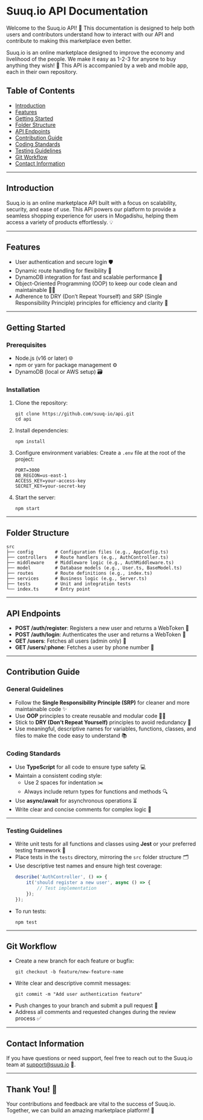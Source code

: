 # Suuq.io API Documentation

Welcome to the Suuq.io API! 🚀 This documentation is designed to help both users and contributors understand how to interact with our API and contribute to making this marketplace even better.

Suuq.io is an online marketplace designed to improve the economy and livelihood of the people. We make it easy as 1-2-3 for anyone to buy anything they wish! 🛒 This API is accompanied by a web and mobile app, each in their own repository.

## Table of Contents
- [Introduction](#introduction)
- [Features](#features)
- [Getting Started](#getting-started)
- [Folder Structure](#folder-structure)
- [API Endpoints](#api-endpoints)
- [Contribution Guide](#contribution-guide)
- [Coding Standards](#coding-standards)
- [Testing Guidelines](#testing-guidelines)
- [Git Workflow](#git-workflow)
- [Contact Information](#contact-information)
---

## Introduction
Suuq.io is an online marketplace API built with a focus on scalability, security, and ease of use. This API powers our platform to provide a seamless shopping experience for users in Mogadishu, helping them access a variety of products effortlessly. 💡

---

## Features
- User authentication and secure login 🛡️
- Dynamic route handling for flexibility 🔄
- DynamoDB integration for fast and scalable performance 🚀
- Object-Oriented Programming (OOP) to keep our code clean and maintainable 🧑‍💻
- Adherence to DRY (Don’t Repeat Yourself) and SRP (Single Responsibility Principle) principles for efficiency and clarity 🔧

---

## Getting Started

### Prerequisites
- Node.js (v16 or later) 🌐
- npm or yarn for package management ⚙️
- DynamoDB (local or AWS setup) 🗃️

### Installation
1. Clone the repository:
   ```
   git clone https://github.com/suuq-io/api.git
   cd api
   ```
2. Install dependencies:
   ```
   npm install
   ```
3. Configure environment variables:
   Create a `.env` file at the root of the project:
   ```
   PORT=3000
   DB_REGION=us-east-1
   ACCESS_KEY=your-access-key
   SECRET_KEY=your-secret-key
   ```
4. Start the server:
   ```
   npm start
   ```

---

## Folder Structure
```
src
├── config        # Configuration files (e.g., AppConfig.ts)
├── controllers   # Route handlers (e.g., AuthController.ts)
├── middleware    # Middleware logic (e.g., AuthMiddleware.ts)
├── model         # Database models (e.g., User.ts, BaseModel.ts)
├── routes        # Route definitions (e.g., index.ts)
├── services      # Business logic (e.g., Server.ts)
├── tests         # Unit and integration tests
└── index.ts      # Entry point
```

---

## API Endpoints
- **POST /auth/register**: Registers a new user and returns a WebToken 🎉
- **POST /auth/login**: Authenticates the user and returns a WebToken 🔑
- **GET /users**: Fetches all users (admin only) 👥
- **GET /users/:phone**: Fetches a user by phone number 📱

---

## Contribution Guide

### General Guidelines
- Follow the **Single Responsibility Principle (SRP)** for cleaner and more maintainable code ✨
- Use **OOP** principles to create reusable and modular code 👨‍💻
- Stick to **DRY (Don’t Repeat Yourself)** principles to avoid redundancy 🚫
- Use meaningful, descriptive names for variables, functions, classes, and files to make the code easy to understand 📚

### Coding Standards
- Use **TypeScript** for all code to ensure type safety 💻
- Maintain a consistent coding style:
  - Use 2 spaces for indentation ✂️
  - Always include return types for functions and methods 🔍
- Use **async/await** for asynchronous operations ⏳
- Write clear and concise comments for complex logic 📝

---

### Testing Guidelines
- Write unit tests for all functions and classes using **Jest** or your preferred testing framework 🧪
- Place tests in the `tests` directory, mirroring the `src` folder structure 🗂️
- Use descriptive test names and ensure high test coverage:
  ```typescript
  describe('AuthController', () => {
      it('should register a new user', async () => {
          // Test implementation
      });
  });
  ```
- To run tests:
  ```
  npm test
  ```

---

## Git Workflow
- Create a new branch for each feature or bugfix:
  ```
  git checkout -b feature/new-feature-name
  ```
- Write clear and descriptive commit messages:
  ```
  git commit -m "Add user authentication feature"
  ```
- Push changes to your branch and submit a pull request 🔁
- Address all comments and requested changes during the review process ✅

---

## Contact Information
If you have questions or need support, feel free to reach out to the Suuq.io team at support@suuq.io 📧.

---

## Thank You! 🎉
Your contributions and feedback are vital to the success of Suuq.io. Together, we can build an amazing marketplace platform! 💪

